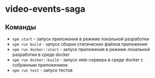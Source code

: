 # video-events-saga

## Команды

- `npm start` - запуск приложения в режиме локальной разработки
- `npm run build` - запуск сборки статических файлов приложения
- `npm run docker::start` - запуск приложения в режиме локальной разработки в среде docker
- `npm run docker::build` - запуск web-сервера в среде docker с собранным приложением
- `npm run test` - запуск тестов